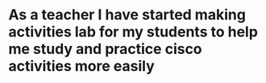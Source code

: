 # As a teacher I have started making activities lab for my students to help me study and practice cisco activities more easily

